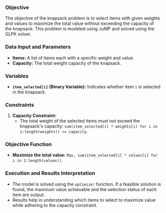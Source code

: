 ### Objective
The objective of the knapsack problem is to select items with given weights and values to maximize the total value without exceeding the capacity of the knapsack. This problem is modeled using JuMP and solved using the GLPK solver.

### Data Input and Parameters
- **Items:** A list of items each with a specific weight and value.
- **Capacity:** The total weight capacity of the knapsack.

### Variables
- **`item_selected[i]` (Binary Variable):** Indicates whether item `i` is selected in the knapsack.

### Constraints
1. **Capacity Constraint:**
   - The total weight of the selected items must not exceed the knapsack's capacity: `sum(item_selected[i] * weights[i] for i in 1:length(weights)) <= capacity`.

### Objective Function
- **Maximize the total value:** `Max, sum(item_selected[i] * values[i] for i in 1:length(values))`.

### Execution and Results Interpretation
- The model is solved using the `optimize!` function. If a feasible solution is found, the maximum value achievable and the selection status of each item are output.
- Results help in understanding which items to select to maximize value while adhering to the capacity constraint.
